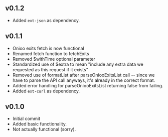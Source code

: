 ## v0.1.2
* Added `ext-json` as dependency.

## v0.1.1
* Onioo exits fetch is now functional
* Renamed fetch function to fetchExits
* Removed $withTime optional parameter
* Standardized use of $extra to mean "include any extra data we requested as this request if it exists"
* Removed use of formatList after parseOniooExitsList call -- since we have to parse the API call anyways, it's already in the correct format.
* Added error handling for parseOniooExitsList returning false from failing.
* Added `ext-curl` as dependency.

## v0.1.0
* Initial commit
* Added basic functionality.
* Not actually functional (sorry).
